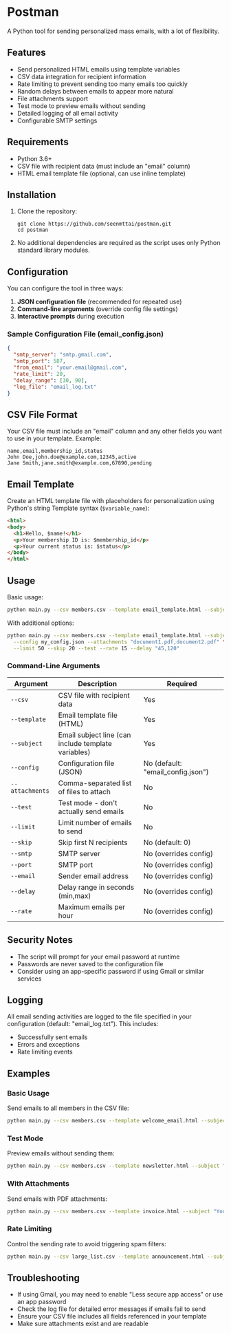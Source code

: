 # Postman

A Python tool for sending personalized mass emails, with a lot of flexibility.

## Features

- Send personalized HTML emails using template variables
- CSV data integration for recipient information
- Rate limiting to prevent sending too many emails too quickly
- Random delays between emails to appear more natural
- File attachments support
- Test mode to preview emails without sending
- Detailed logging of all email activity
- Configurable SMTP settings

## Requirements

- Python 3.6+
- CSV file with recipient data (must include an "email" column)
- HTML email template file (optional, can use inline template)

## Installation

1. Clone the repository:
   ```
   git clone https://github.com/seenmttai/postman.git
   cd postman
   ```

2. No additional dependencies are required as the script uses only Python standard library modules.

## Configuration

You can configure the tool in three ways:

1. **JSON configuration file** (recommended for repeated use)
2. **Command-line arguments** (override config file settings)
3. **Interactive prompts** during execution

### Sample Configuration File (email_config.json)

```json
{
  "smtp_server": "smtp.gmail.com",
  "smtp_port": 587,
  "from_email": "your.email@gmail.com",
  "rate_limit": 20,
  "delay_range": [30, 90],
  "log_file": "email_log.txt"
}
```

## CSV File Format

Your CSV file must include an "email" column and any other fields you want to use in your template. Example:

```csv
name,email,membership_id,status
John Doe,john.doe@example.com,12345,active
Jane Smith,jane.smith@example.com,67890,pending
```

## Email Template

Create an HTML template file with placeholders for personalization using Python's string Template syntax (`$variable_name`):

```html
<html>
<body>
  <h1>Hello, $name!</h1>
  <p>Your membership ID is: $membership_id</p>
  <p>Your current status is: $status</p>
</body>
</html>
```

## Usage

Basic usage:

```bash
python main.py --csv members.csv --template email_template.html --subject "Club Update for $name"
```

With additional options:

```bash
python main.py --csv members.csv --template email_template.html --subject "Important Notice" \
  --config my_config.json --attachments "document1.pdf,document2.pdf" \
  --limit 50 --skip 20 --test --rate 15 --delay "45,120"
```

### Command-Line Arguments

| Argument | Description | Required |
|----------|-------------|----------|
| `--csv` | CSV file with recipient data | Yes |
| `--template` | Email template file (HTML) | Yes |
| `--subject` | Email subject line (can include template variables) | Yes |
| `--config` | Configuration file (JSON) | No (default: "email_config.json") |
| `--attachments` | Comma-separated list of files to attach | No |
| `--test` | Test mode - don't actually send emails | No |
| `--limit` | Limit number of emails to send | No |
| `--skip` | Skip first N recipients | No (default: 0) |
| `--smtp` | SMTP server | No (overrides config) |
| `--port` | SMTP port | No (overrides config) |
| `--email` | Sender email address | No (overrides config) |
| `--delay` | Delay range in seconds (min,max) | No (overrides config) |
| `--rate` | Maximum emails per hour | No (overrides config) |

## Security Notes

- The script will prompt for your email password at runtime
- Passwords are never saved to the configuration file
- Consider using an app-specific password if using Gmail or similar services

## Logging

All email sending activities are logged to the file specified in your configuration (default: "email_log.txt"). This includes:
- Successfully sent emails
- Errors and exceptions
- Rate limiting events

## Examples

### Basic Usage
Send emails to all members in the CSV file:

```bash
python main.py --csv members.csv --template welcome_email.html --subject "Welcome to the Club, $name"
```

### Test Mode
Preview emails without sending them:

```bash
python main.py --csv members.csv --template newsletter.html --subject "Monthly Newsletter" --test
```

### With Attachments
Send emails with PDF attachments:

```bash
python main.py --csv members.csv --template invoice.html --subject "Your Invoice" --attachments "invoice.pdf,terms.pdf"
```

### Rate Limiting
Control the sending rate to avoid triggering spam filters:

```bash
python main.py --csv large_list.csv --template announcement.html --subject "Important Announcement" --rate 10 --delay "60,180"
```

## Troubleshooting

- If using Gmail, you may need to enable "Less secure app access" or use an app password
- Check the log file for detailed error messages if emails fail to send
- Ensure your CSV file includes all fields referenced in your template
- Make sure attachments exist and are readable

